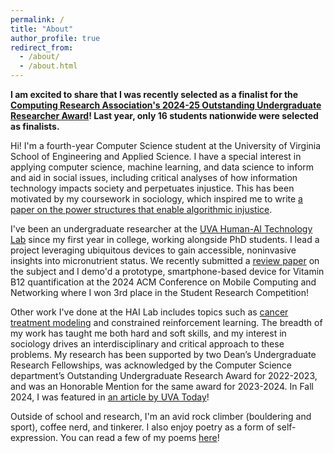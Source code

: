 ```yaml
---
permalink: /
title: "About"
author_profile: true
redirect_from: 
  - /about/
  - /about.html
---
```

**I am excited to share that I was recently selected as a finalist for the [Computing Research Association's 2024-25 Outstanding Undergraduate Researcher Award](https://cra.org/crae/awards/cra-outstanding-undergraduate-researchers/)! Last year, only 16 students nationwide were selected as finalists.**

Hi! I'm a fourth-year Computer Science student at the University of Virginia School of Engineering and Applied Science. I have a special interest in applying computer science, machine learning, and data science to inform and aid in social issues, including critical analyses of how information technology impacts society and perpetuates injustice. This has been motivated by my coursework in sociology, which inspired me to write [a paper on the power structures that enable algorithmic injustice](https://www.andrewbalch.com/paper/2024-05-20-why-algorithms-remain-unjust).

I've been an undergraduate researcher at the [UVA Human-AI Technology Lab](https://hai-lab-uva.github.io) since my first year in college, working alongside PhD students. I lead a project leveraging ubiquitous devices to gain accessible, noninvasive insights into micronutrient status. We recently submitted a [review paper](https://www.andrewbalch.com/paper/2024-08-21-accessible-micronutrient-assessment) on the subject and I demo'd a prototype, smartphone-based device for Vitamin B12 quantification at the 2024 ACM Conference on Mobile Computing and Networking where I won 3rd place in the Student Research Competition!

Other work I've done at the HAI Lab includes topics such as [cancer treatment modeling](https://www.andrewbalch.com/paper/2024-05-10-capstone-technical-report) and constrained reinforcement learning. The breadth of my work has taught me both hard and soft skills, and my interest in sociology drives an interdisciplinary and critical approach to these problems. My research has been supported by two Dean’s Undergraduate Research Fellowships, was acknowledged by the Computer Science department’s Outstanding Undergraduate Research Award for 2022-2023, and was an Honorable Mention for the same award for 2023-2024. In Fall 2024, I was featured in [an article by UVA Today](https://news.virginia.edu/content/peek-summer-research-engineering-deans-fellows)!

Outside of school and research, I'm an avid rock climber (bouldering and sport), coffee nerd, and tinkerer. I also enjoy poetry as a form of self-expression. You can read a few of my poems [here](https://www.andrewbalch.com/poetry)!
